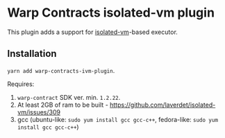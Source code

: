 # Warp Contracts isolated-vm plugin

This plugin adds a support for [isolated-vm](https://github.com/laverdet/isolated-vm#isolated-vm----access-to-multiple-isolates-in-nodejs)-based executor.

## Installation
`yarn add warp-contracts-ivm-plugin`.

Requires:
1. `warp-contract` SDK ver. min. `1.2.22`.
2. At least 2GB of ram to be built - https://github.com/laverdet/isolated-vm/issues/309
3. gcc (ubuntu-like: `sudo yum install gcc gcc-c++`, fedora-like: `sudo yum install gcc gcc-c++`)
